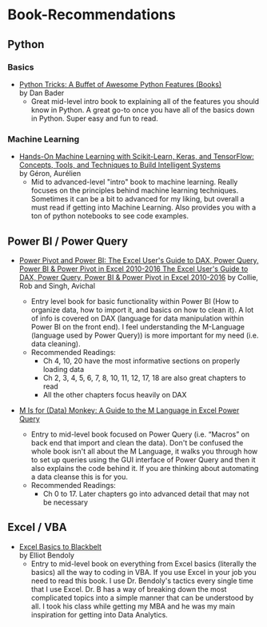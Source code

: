 # Book-Recommendations
## Python
### Basics
- [Python Tricks: A Buffet of Awesome Python Features (Books)](https://www.amazon.com/gp/product/1775093301/ref=ppx_yo_dt_b_search_asin_title?ie=UTF8&psc=1)  
by Dan Bader  
    - Great mid-level intro book to explaining all of the features you should know in Python.  A great go-to once you 
    have all of the basics down in Python.  Super easy and fun to read.

### Machine Learning
- [Hands-On Machine Learning with Scikit-Learn, Keras, and TensorFlow: Concepts, Tools, and Techniques to Build Intelligent Systems](https://www.amazon.com/gp/product/1492032646/ref=ppx_yo_dt_b_search_asin_title?ie=UTF8&psc=1)  
by Géron, Aurélien
    - Mid to advanced-level "intro" book to machine learning.  Really focuses on the principles behind machine
    learning techniques.  Sometimes it can be a bit to advanced for my liking, but overall a must read if getting into
    Machine Learning.  Also provides you with a ton of python notebooks to see code examples.
    
## Power BI / Power Query
- [Power Pivot and Power BI: The Excel User's Guide to DAX, Power Query, Power BI & Power Pivot in Excel 2010-2016 The Excel User's Guide to DAX, Power Query, Power BI & Power Pivot in Excel 2010-2016](https://www.amazon.com/gp/product/1615470395/ref=ppx_yo_dt_b_search_asin_title?ie=UTF8&psc=1)
by Collie, Rob and Singh, Avichal
    - Entry level book for basic functionality within Power BI (How to organize data, how to import it, and basics on how to 
    clean it).  A lot of info is covered on DAX (language for data manipulation within Power BI on the front end).  I 
    feel understanding the M-Language (language used by Power Query)) is more important for my need (i.e. data cleaning).
    - Recommended Readings:
        - Ch 4, 10, 20 have the most informative sections on properly loading data
        - Ch 2, 3, 4, 5, 6, 7, 8, 10, 11, 12, 17, 18  are also great chapters to read
        - All the other chapters focus heavily on DAX

- [M Is for (Data) Monkey: A Guide to the M Language in Excel Power Query](https://www.amazon.com/Data-Monkey-Guide-Language-Excel/dp/1615470344/ref=sr_1_3?keywords=power+query&qid=1582564028&sr=8-3)
    - Entry to mid-level book focused on Power Query (i.e. “Macros” on back end that import and clean the data).
    Don't be confused the whole book isn't all about the M Language, it walks you through how to set up queries using 
    the GUI interface of Power Query and then it also explains the code behind it.  If you are thinking about 
    automating a data cleanse this is for you.
    - Recommended Readings:
        - Ch 0 to 17.  Later chapters go into advanced detail that may not be necessary

## Excel / VBA
- [Excel Basics to Blackbelt](https://www.amazon.com/Excel-Basics-Blackbelt-Elliot-Bendoly/dp/1107625521/ref=sr_1_1?keywords=excek+bendoly&qid=1582601196&s=books&sr=1-1-spell)  
by Elliot Bendoly
    - Entry to mid-level book on everything from Excel basics (literally the basics) all the way to coding in VBA.  If
    you use Excel in your job you need to read this book.  I use Dr. Bendoly's tactics every single time that I use
    Excel.  Dr. B has a way of breaking down the most complicated topics into a simple manner that can be understood by all.
    I took his class while getting my MBA and he was my main inspiration for getting into Data Analytics.